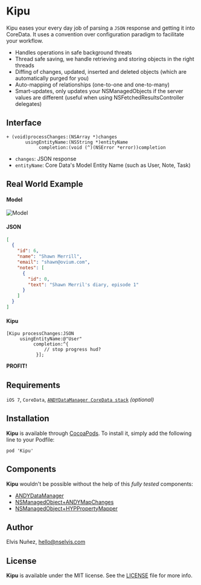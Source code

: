 # Kipu

Kipu eases your every day job of parsing a `JSON` response and getting it into CoreData. It uses a convention over configuration paradigm to facilitate your workflow.

* Handles operations in safe background threats
* Thread safe saving, we handle retrieving and storing objects in the right threads
* Diffing of changes, updated, inserted and deleted objects (which are automatically purged for you)
* Auto-mapping of relationships (one-to-one and one-to-many)
* Smart-updates, only updates your NSManagedObjects if the server values are different (useful when using NSFetchedResultsController delegates)

## Interface

```objc
+ (void)processChanges:(NSArray *)changes
       usingEntityName:(NSString *)entityName
            completion:(void (^)(NSError *error))completion
```

* `changes`: JSON response
* `entityName`: Core Data's Model Entity Name (such as User, Note, Task)

## Real World Example

#### Model

![Model](https://github.com/NSElvis/Kipu/blob/master/Images/model.png)

#### JSON

```json
[
  {
    "id": 6,
    "name": "Shawn Merrill",
    "email": "shawn@ovium.com",
    "notes": [
      {
        "id": 0,
        "text": "Shawn Merril's diary, episode 1"
      }
    ]
  }
]
```

#### Kipu

```objc
[Kipu processChanges:JSON
     usingEntityName:@"User"
          completion:^{
              // stop progress hud?
           }];
```
**PROFIT!**

## Requirements

`iOS 7`, `CoreData`, [`ANDYDataManager CoreData stack`](https://github.com/NSElvis/ANDYDataManager) *(optional)*

## Installation

**Kipu** is available through [CocoaPods](http://cocoapods.org). To install it, simply add the following line to your Podfile:

`pod 'Kipu'`

## Components

**Kipu** wouldn't be possible without the help of this *fully tested* components:

* [ANDYDataManager](https://github.com/NSElvis/ANDYDataManager)
* [NSManagedObject+ANDYMapChanges](https://github.com/NSElvis/NSManagedObject-ANDYMapChanges)
* [NSManagedObject+HYPPropertyMapper](https://github.com/hyperoslo/NSManagedObject-HYPPropertyMapper)

## Author

Elvis Nuñez, [hello@nselvis.com](mailto:hello@nselvis.com)

## License

**Kipu** is available under the MIT license. See the [LICENSE](https://github.com/NSElvis/Kipu/blob/master/LICENSE.md) file for more info.
